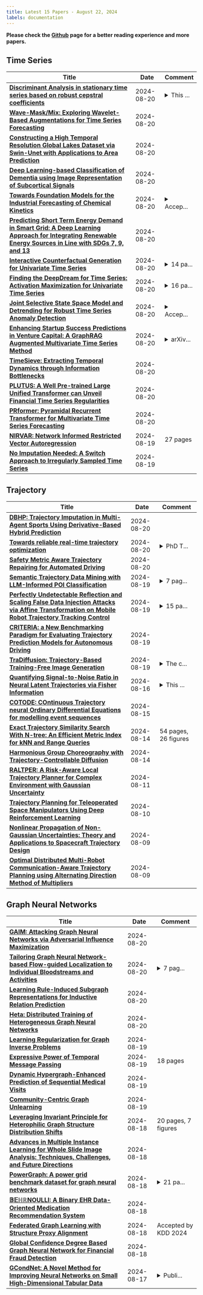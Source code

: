 ```yaml
---
title: Latest 15 Papers - August 22, 2024
labels: documentation
---
```

**Please check the [Github](https://github.com/zezhishao/DailyArXiv) page for a better reading experience and more papers.**

## Time Series
| **Title** | **Date** | **Comment** |
| --- | --- | --- |
| **[Discriminant Analysis in stationary time series based on robust cepstral coefficients](http://arxiv.org/abs/2408.11012v1)** | 2024-08-20 | <details><summary>This ...</summary><p>This paper is the result of thesis defens presented to ICEX in UFMG contanning 39 pages and 17 figures</p></details> |
| **[Wave-Mask/Mix: Exploring Wavelet-Based Augmentations for Time Series Forecasting](http://arxiv.org/abs/2408.10951v1)** | 2024-08-20 |  |
| **[Constructing a High Temporal Resolution Global Lakes Dataset via Swin-Unet with Applications to Area Prediction](http://arxiv.org/abs/2408.10821v1)** | 2024-08-20 |  |
| **[Deep Learning-based Classification of Dementia using Image Representation of Subcortical Signals](http://arxiv.org/abs/2408.10816v1)** | 2024-08-20 |  |
| **[Towards Foundation Models for the Industrial Forecasting of Chemical Kinetics](http://arxiv.org/abs/2408.10720v1)** | 2024-08-20 | <details><summary>Accep...</summary><p>Accepted into the IEEE CAI 2024 Workshop on Scientific Machine Learning and Its Industrial Applications (SMLIA2024)</p></details> |
| **[Predicting Short Term Energy Demand in Smart Grid: A Deep Learning Approach for Integrating Renewable Energy Sources in Line with SDGs 7, 9, and 13](http://arxiv.org/abs/2304.03997v4)** | 2024-08-20 |  |
| **[Interactive Counterfactual Generation for Univariate Time Series](http://arxiv.org/abs/2408.10633v1)** | 2024-08-20 | <details><summary>14 pa...</summary><p>14 pages, 4 figures, accepted at XKDD @ ECML-PKDD</p></details> |
| **[Finding the DeepDream for Time Series: Activation Maximization for Univariate Time Series](http://arxiv.org/abs/2408.10628v1)** | 2024-08-20 | <details><summary>16 pa...</summary><p>16 pages, 4 figures, accepted at TempXAI @ ECML-PKDD</p></details> |
| **[Joint Selective State Space Model and Detrending for Robust Time Series Anomaly Detection](http://arxiv.org/abs/2405.19823v2)** | 2024-08-20 | <details><summary>Accep...</summary><p>Accepted by IEEE Signal Processing Letters. DOI:10.1109/LSP.2024.3438078</p></details> |
| **[Enhancing Startup Success Predictions in Venture Capital: A GraphRAG Augmented Multivariate Time Series Method](http://arxiv.org/abs/2408.09420v2)** | 2024-08-20 | <details><summary>arXiv...</summary><p>arXiv admin note: text overlap with arXiv:2312.13936, arXiv:2312.04876, arXiv:2402.11454 by other authors</p></details> |
| **[TimeSieve: Extracting Temporal Dynamics through Information Bottlenecks](http://arxiv.org/abs/2406.05036v2)** | 2024-08-20 |  |
| **[PLUTUS: A Well Pre-trained Large Unified Transformer can Unveil Financial Time Series Regularities](http://arxiv.org/abs/2408.10111v2)** | 2024-08-20 |  |
| **[PRformer: Pyramidal Recurrent Transformer for Multivariate Time Series Forecasting](http://arxiv.org/abs/2408.10483v1)** | 2024-08-20 |  |
| **[NIRVAR: Network Informed Restricted Vector Autoregression](http://arxiv.org/abs/2407.13314v2)** | 2024-08-19 | 27 pages |
| **[No Imputation Needed: A Switch Approach to Irregularly Sampled Time Series](http://arxiv.org/abs/2309.08698v2)** | 2024-08-19 |  |

## Trajectory
| **Title** | **Date** | **Comment** |
| --- | --- | --- |
| **[DBHP: Trajectory Imputation in Multi-Agent Sports Using Derivative-Based Hybrid Prediction](http://arxiv.org/abs/2408.10878v1)** | 2024-08-20 |  |
| **[Towards reliable real-time trajectory optimization](http://arxiv.org/abs/2408.10731v1)** | 2024-08-20 | <details><summary>PhD T...</summary><p>PhD Thesis, University of Tartu, 2024. The thesis was defended on 21st of June. https://dspace.ut.ee/items/a65d36c9-afe7-44ab-b544-20236177ed79</p></details> |
| **[Safety Metric Aware Trajectory Repairing for Automated Driving](http://arxiv.org/abs/2408.10622v1)** | 2024-08-20 |  |
| **[Semantic Trajectory Data Mining with LLM-Informed POI Classification](http://arxiv.org/abs/2405.11715v2)** | 2024-08-19 | <details><summary>7 pag...</summary><p>7 pages, accepted for the 27th IEEE International Conference on Intelligent Transportation Systems (ITSC 2024)</p></details> |
| **[Perfectly Undetectable Reflection and Scaling False Data Injection Attacks via Affine Transformation on Mobile Robot Trajectory Tracking Control](http://arxiv.org/abs/2408.10177v1)** | 2024-08-19 | <details><summary>15 pa...</summary><p>15 pages, 17 figures. Manuscript under review for publication</p></details> |
| **[CRITERIA: a New Benchmarking Paradigm for Evaluating Trajectory Prediction Models for Autonomous Driving](http://arxiv.org/abs/2310.07794v2)** | 2024-08-19 |  |
| **[TraDiffusion: Trajectory-Based Training-Free Image Generation](http://arxiv.org/abs/2408.09739v1)** | 2024-08-19 | <details><summary>The c...</summary><p>The code: https://github.com/och-mac/TraDiffusion</p></details> |
| **[Quantifying Signal-to-Noise Ratio in Neural Latent Trajectories via Fisher Information](http://arxiv.org/abs/2408.08752v1)** | 2024-08-16 | <details><summary>This ...</summary><p>This article is accepted for publication in the 2024 European Signal Processing Conference (EUSIPCO)</p></details> |
| **[COTODE: COntinuous Trajectory neural Ordinary Differential Equations for modelling event sequences](http://arxiv.org/abs/2408.08055v1)** | 2024-08-15 |  |
| **[Exact Trajectory Similarity Search With N-tree: An Efficient Metric Index for kNN and Range Queries](http://arxiv.org/abs/2408.07650v1)** | 2024-08-14 | 54 pages, 26 figures |
| **[Harmonious Group Choreography with Trajectory-Controllable Diffusion](http://arxiv.org/abs/2403.06189v3)** | 2024-08-14 |  |
| **[RALTPER: A Risk-Aware Local Trajectory Planner for Complex Environment with Gaussian Uncertainty](http://arxiv.org/abs/2408.05838v1)** | 2024-08-11 |  |
| **[Trajectory Planning for Teleoperated Space Manipulators Using Deep Reinforcement Learning](http://arxiv.org/abs/2408.05460v1)** | 2024-08-10 |  |
| **[Nonlinear Propagation of Non-Gaussian Uncertainties: Theory and Applications to Spacecraft Trajectory Design](http://arxiv.org/abs/2408.05384v1)** | 2024-08-09 |  |
| **[Optimal Distributed Multi-Robot Communication-Aware Trajectory Planning using Alternating Direction Method of Multipliers](http://arxiv.org/abs/2408.05111v1)** | 2024-08-09 |  |

## Graph Neural Networks
| **Title** | **Date** | **Comment** |
| --- | --- | --- |
| **[GAIM: Attacking Graph Neural Networks via Adversarial Influence Maximization](http://arxiv.org/abs/2408.10948v1)** | 2024-08-20 |  |
| **[Tailoring Graph Neural Network-based Flow-guided Localization to Individual Bloodstreams and Activities](http://arxiv.org/abs/2408.01239v2)** | 2024-08-20 | <details><summary>7 pag...</summary><p>7 pages, 9 figures, 2 tables, 16 references, accepted at ACM NanoCom'25</p></details> |
| **[Learning Rule-Induced Subgraph Representations for Inductive Relation Prediction](http://arxiv.org/abs/2408.07088v2)** | 2024-08-20 |  |
| **[Heta: Distributed Training of Heterogeneous Graph Neural Networks](http://arxiv.org/abs/2408.09697v2)** | 2024-08-20 |  |
| **[Learning Regularization for Graph Inverse Problems](http://arxiv.org/abs/2408.10436v1)** | 2024-08-19 |  |
| **[Expressive Power of Temporal Message Passing](http://arxiv.org/abs/2408.09918v1)** | 2024-08-19 | 18 pages |
| **[Dynamic Hypergraph-Enhanced Prediction of Sequential Medical Visits](http://arxiv.org/abs/2408.07084v2)** | 2024-08-19 |  |
| **[Community-Centric Graph Unlearning](http://arxiv.org/abs/2408.09705v1)** | 2024-08-19 |  |
| **[Leveraging Invariant Principle for Heterophilic Graph Structure Distribution Shifts](http://arxiv.org/abs/2408.09490v1)** | 2024-08-18 | 20 pages, 7 figures |
| **[Advances in Multiple Instance Learning for Whole Slide Image Analysis: Techniques, Challenges, and Future Directions](http://arxiv.org/abs/2408.09476v1)** | 2024-08-18 |  |
| **[PowerGraph: A power grid benchmark dataset for graph neural networks](http://arxiv.org/abs/2402.02827v3)** | 2024-08-18 | <details><summary>21 pa...</summary><p>21 pages, 8 figures, conference paper</p></details> |
| **[$\mathbb{BEHR}$NOULLI: A Binary EHR Data-Oriented Medication Recommendation System](http://arxiv.org/abs/2408.09410v1)** | 2024-08-18 |  |
| **[Federated Graph Learning with Structure Proxy Alignment](http://arxiv.org/abs/2408.09393v1)** | 2024-08-18 | Accepted by KDD 2024 |
| **[Global Confidence Degree Based Graph Neural Network for Financial Fraud Detection](http://arxiv.org/abs/2407.17333v2)** | 2024-08-18 |  |
| **[GCondNet: A Novel Method for Improving Neural Networks on Small High-Dimensional Tabular Data](http://arxiv.org/abs/2211.06302v4)** | 2024-08-17 | <details><summary>Publi...</summary><p>Published in Transactions on Machine Learning Research (TMLR) 2024. Also accepted and selected for oral presentation at NeurIPS 2023 - Table Representation Learning Workshop</p></details> |

